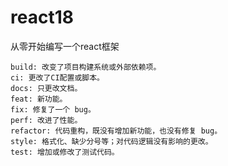 # react18

从零开始编写一个react框架

```
build: 改变了项目构建系统或外部依赖项。
ci: 更改了CI配置或脚本。
docs: 只更改文档。
feat: 新功能。
fix: 修复了一个 bug。
perf: 改进了性能。
refactor: 代码重构，既没有增加新功能，也没有修复 bug。
style: 格式化、缺少分号等；对代码逻辑没有影响的更改。
test: 增加或修改了测试代码。
```

